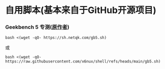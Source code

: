 
# 自用脚本(基本来自于GitHub开源项目)

### Geekbench 5 专测([原作者](https://github.com/i-abc/GB5))
```
bash <(wget -qO- https://sh.netqk.com/gb5.sh)
```
或
```
bash <(wget -qO- https://raw.githubusercontent.com/x6nux/shell/refs/heads/main/gb5.sh)
```
